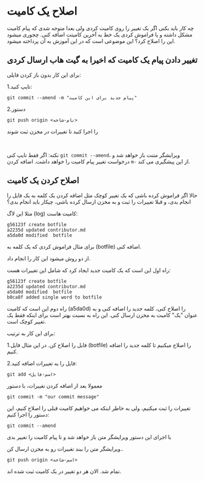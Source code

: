 # اصلاح یک کامیت

چه کار باید بکنی اگر یک تغییر را روی کامیت کردی ولی بعدا متوجه شدی که پیام کامیت مشکل داشته و یا فراموش کردی یک خط به آخرین کامیتت اضافه کنی.
چجوری میشود این را اصلاح کرد؟
این موضوعی است که در این آموزش به آن پرداخته میشود.

## تغییر دادن پیام یک کامیت که اخیرا به گیت هاب ارسال کردی
برای این کار بدون باز کردن  فایلی:

1.تایپ کنید:

```
git commit --amend -m "پیام جدید برای این کامیت"
```

2.دستور
  
```
git push origin <نام-شاخه>
```

را اجرا کنید تا تغییرات در مخزن ثبت شوند

<br/>

نکته: اگر فقط تایپ کنی
```git commit --amend```، ویرایشگر متنت باز خواهد شد و درخواست تغییر پیام کامیت را خواهد داشت.
اضافه کردن ```m-``` از این پیشگیری می کند.

## اصلاح کردن یک کامیت

حالا اگر فراموش کرده باشی که یک تغییر کوچک مثل اضافه کردن یک کلمه به یک فایل را انجام بدی، و قبلا تغییرات را ثبت و به مخزن ارسال کرده باشی، چیکار باید انجام بدی؟

مثلا این لاگ (log) کامیت هاست:
```
g56123f create botfile 
a2235d updated contributor.md
a5da0d modified  botfile
```

برای مثال فراموش کردی که یک کلمه به (botfile) اضافه کنی.

از دو روش  میشود این کار را انجام داد.

راه اول این است که یک کامیت جدید ایجاد کرد که شامل این تغییرات هست:
```
g56123f create botfile 
a2235d updated contributor.md
a5da0d modified  botfile
b0ca8f added single word to botfile
```

 راه دوم این است که کامیت (a5da0d) را اصلاح کنی، کلمه جدید را اضافه کنی و به عنوان "یک" کامیت به مخزن ارسال کنی.
این راه به نسبت بهتر است برای اینکه فقط یک تغییر کوچک است.

برای این کار به ترتیب:

1.فایل را اصلاح کن. در این مثال فایل (botfile) را اصلاح میکنیم تا کلمه جدید  را اضافه کنیم.

2.فایل را به تغییرات اضافه کنید:

```
git add <اسم-فایل>
```

معمولا بعد از اضافه کردن تغییرات، با دستور 

```
git commit -m "our commit message"
```

تغییرات را ثبت میکنیم، ولی به خاطر اینکه می خواهیم کامیت قبلی را اصلاح کنیم، این دستور را اجرا کنیم:

```
git commit --amend
```
با اجرای این دستور ویرایشگر متن باز خواهد شد و تا پیام کامیت را تغییر بدی

ویرایشگر متن را ببند
تغییرات رو به مخزن ارسال کن..
```
git push origin <اسم-شاخه>
```

تمام شد. الان هر دو تغییر در یک کامیت ثبت شده اند.
